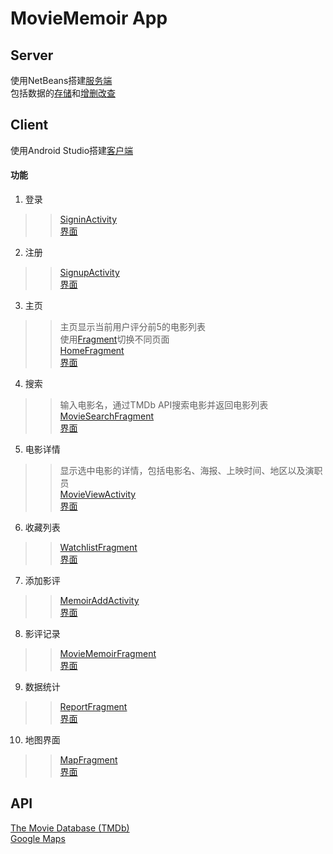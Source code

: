 # MovieMemoir App
## Server
使用NetBeans搭建[服务端](https://github.com/xxxape/MovieMemoir/tree/master/MovieMemoir)</br>
包括数据的[存储](https://github.com/xxxape/MovieMemoir/tree/master/MovieMemoir/src/java/restws)和[增删改查](https://github.com/xxxape/MovieMemoir/tree/master/MovieMemoir/src/java/service)</br>

## Client
使用Android Studio搭建[客户端](https://github.com/xxxape/MovieMemoir/tree/master/MyMovieMemoir)</br>
#### 功能
1. 登录</br>
>>[SigninActivity](https://github.com/xxxape/MovieMemoir/blob/master/MyMovieMemoir/app/src/main/java/com/zzx/mymoviememoir/MainActivity.java)</br>
>>[界面](https://github.com/xxxape/MovieMemoir/blob/master/MyMovieMemoir/app/src/main/res/layout/activity_main.xml)
2. 注册</br>
>>[SignupActivity](https://github.com/xxxape/MovieMemoir/blob/master/MyMovieMemoir/app/src/main/java/com/zzx/mymoviememoir/user/SignUpActivity.java)</br>
>>[界面](https://github.com/xxxape/MovieMemoir/blob/master/MyMovieMemoir/app/src/main/res/layout/activity_sign_up.xml)
3. 主页</br>
>>主页显示当前用户评分前5的电影列表</br>
>>使用[Fragment](https://github.com/xxxape/MovieMemoir/blob/master/MyMovieMemoir/app/src/main/res/layout/activity_main.xml)切换不同页面</br>
>>[HomeFragment](https://github.com/xxxape/MovieMemoir/blob/master/MyMovieMemoir/app/src/main/java/com/zzx/mymoviememoir/fragments/HomeFragment.java)</br>
>>[界面](https://github.com/xxxape/MovieMemoir/blob/master/MyMovieMemoir/app/src/main/res/layout/fragment_home.xml)
4. 搜索</br>
>>输入电影名，通过TMDb API搜索电影并返回电影列表</br>
>>[MovieSearchFragment](https://github.com/xxxape/MovieMemoir/blob/master/MyMovieMemoir/app/src/main/java/com/zzx/mymoviememoir/fragments/MovieSearchFragment.java)</br>
>>[界面](https://github.com/xxxape/MovieMemoir/blob/master/MyMovieMemoir/app/src/main/res/layout/fragment_movie_search.xml)
5. 电影详情</br>
>>显示选中电影的详情，包括电影名、海报、上映时间、地区以及演职员</br>
>>[MovieViewActivity](https://github.com/xxxape/MovieMemoir/blob/master/MyMovieMemoir/app/src/main/java/com/zzx/mymoviememoir/movie/MovieView.java)</br>
>>[界面](https://github.com/xxxape/MovieMemoir/blob/master/MyMovieMemoir/app/src/main/res/layout/activity_movie_view.xml)
6. 收藏列表
>>[WatchlistFragment](https://github.com/xxxape/MovieMemoir/blob/master/MyMovieMemoir/app/src/main/java/com/zzx/mymoviememoir/fragments/WatchlistFragment.java)</br>
>>[界面](https://github.com/xxxape/MovieMemoir/blob/master/MyMovieMemoir/app/src/main/res/layout/fragment_watchlist.xml)
7. 添加影评
>>[MemoirAddActivity](https://github.com/xxxape/MovieMemoir/blob/master/MyMovieMemoir/app/src/main/java/com/zzx/mymoviememoir/memoir/MemoirAddActivity.java)</br>
>>[界面](https://github.com/xxxape/MovieMemoir/blob/master/MyMovieMemoir/app/src/main/res/layout/activity_memoir_add.xml)
8. 影评记录
>>[MovieMemoirFragment](https://github.com/xxxape/MovieMemoir/blob/master/MyMovieMemoir/app/src/main/java/com/zzx/mymoviememoir/fragments/MovieMemoirFragment.java)</br>
>>[界面](https://github.com/xxxape/MovieMemoir/blob/master/MyMovieMemoir/app/src/main/res/layout/fragment_movie_memoir.xml)
9. 数据统计
>>[ReportFragment](https://github.com/xxxape/MovieMemoir/blob/master/MyMovieMemoir/app/src/main/java/com/zzx/mymoviememoir/fragments/ReportFragment.java)</br>
>>[界面](https://github.com/xxxape/MovieMemoir/blob/master/MyMovieMemoir/app/src/main/res/layout/fragment_report.xml)
10. 地图界面
>>[MapFragment](https://github.com/xxxape/MovieMemoir/blob/master/MyMovieMemoir/app/src/main/java/com/zzx/mymoviememoir/fragments/MapFragment.java)</br>
>>[界面](https://github.com/xxxape/MovieMemoir/blob/master/MyMovieMemoir/app/src/main/res/layout/fragment_map.xml)

## API
[The Movie Database (TMDb)](https://developers.themoviedb.org/3/getting-started/introduction)</br>
[Google Maps](https://developers.google.com/maps/documentation/android-sdk/overview)
